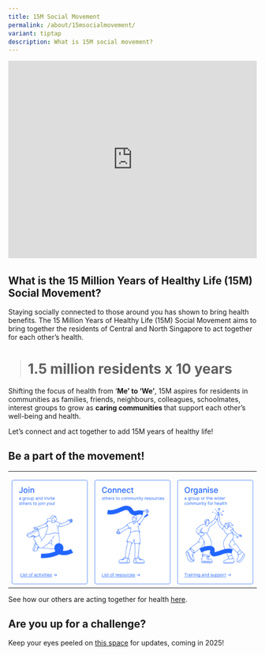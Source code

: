 ```yaml
---
title: 15M Social Movement
permalink: /about/15msocialmovement/
variant: tiptap
description: What is 15M social movement?
---
```

<div class="iframe-wrapper">
<iframe height="400" width="100%" allowfullscreen="true" frameborder="0" src="https://www.youtube.com/embed/u7DMeyFlNYc?si=38hWO15E7zVoZ3LO"></iframe>
</div>
<h2>What is the 15 Million Years of Healthy Life (15M) Social Movement?</h2>
<p>Staying socially connected to those around you has shown to bring health
benefits. The 15 Million Years of Healthy Life (15M) Social Movement aims
to bring together the residents of Central and North Singapore to act together
for each other’s health.</p>
<blockquote>
<h1><strong>1.5 million residents x 10 years</strong></h1>
</blockquote>
<p>Shifting the focus of health from ‘<strong>Me’ to ‘We’</strong>, 15M aspires
for residents in communities as families, friends, neighbours, colleagues,
schoolmates, interest groups to grow as <strong>caring communities </strong>that
support each other’s well-being and health.</p>
<p>Let’s connect and act together to add 15M years of healthy life!</p>
<h2>Be a part of the movement!</h2>
<table style="minWidth: 75px">
<colgroup>
<col>
<col>
<col>
</colgroup>
<tbody>
<tr>
<th rowspan="1" colspan="1">
<p></p><a class="isomer-image-wrapper" href="/activities-near-you"><img style="width: 100%" height="auto" width="100%" alt="Join a group" src="/images/Join.png"></a>
</th>
<th rowspan="1" colspan="1">
<p></p><a class="isomer-image-wrapper" href="/activities-near-you"><img style="width: 100%" height="auto" width="100%" alt="Connect others to community resources" src="/images/Connect.png"></a>
</th>
<th rowspan="1" colspan="1">
<p></p><a class="isomer-image-wrapper" href="/training-and-support"><img style="width: 100%" height="auto" width="100%" alt="Organise a group" src="/images/Organise.png"></a>
</th>
</tr>
</tbody>
</table>
<p>See how our others are acting together for health <a href="/stories" rel="noopener nofollow" target="_blank">here</a>.</p>
<h2>Are you up for a challenge?</h2>
<p>Keep your eyes peeled on <a href="/15m-social-challenge" rel="noopener nofollow" target="_blank">this space</a> for
updates, coming in 2025!</p>
<p></p>